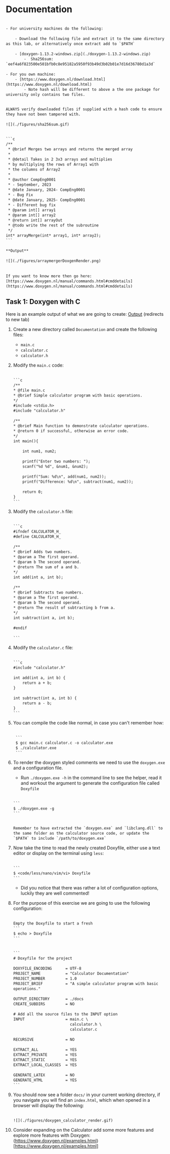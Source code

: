# Documentation

~~~admonish important 

- For university machines do the following: 

    - Download the following file and extract it to the same directory as this lab, or alternatively once extract add to `$PATH`

    - [doxygen-1.13.2-windows.zip](./doxygen-1.13.2-windows.zip)
        -  Sha256sum: `eef4a6f823500e501bfb0c8e95182a5950f93b49d3b02b01e7d16d36780d1a3d`

- For you own machine: 
    - [https://www.doxygen.nl/download.html](https://www.doxygen.nl/download.html)
        - Note hash will be different to above a the one package for university only contains two files. 

~~~


~~~admonish warning

ALWAYS verify downloaded files if supplied with a hash code to ensure they have not been tampered with.

![](./figures/sha256sum.gif)

~~~


~~~admonish example title='Doxygen Syntax Example' collapsible=true

```c
/**
 * @brief Merges two arrays and returns the merged array 
 * 
 * @detail Takes in 2 3x3 arrays and multiplies 
 * by multiplying the rows of Array1 with  
 * the columns of Array2 
 * 
 * @author CompEng0001
 * - September, 2023 
 * @date January, 2024- CompEng0001 
 * - Bug Fix 
 * @date January, 2025- CompEng0001
 * - Different bug fix 
 * @param int[] array1
 * @param int[] array2
 * @return int[] arrayOut 
 * @todo write the rest of the subroutine 
 */
int* arrayMerge(int* array1, int* array2);
```

**Output**

![](./figures/arraymergerDoxgenRender.png)


If you want to know more then go here: [https://www.doxygen.nl/manual/commands.html#cmddetails](https://www.doxygen.nl/manual/commands.html#cmddetails)

~~~

## Task 1: Doxygen with C 

Here is an example output of what we are going to create: <a href="docs/html/index.html" target="_blank">Output</a> (redirects to new tab)

1. Create a new directory called `Documentation`  and create the following files: 
   - `main.c`
   - `calculator.c`
   - `calculator.h`

2. Modify the `main.c` code:

    ~~~admonish code collapsible=true
   
    ```c
    /**
    * @file main.c
    * @brief Simple calculator program with basic operations.
    */
    #include <stdio.h>
    #include "calculator.h"

    /**
    * @brief Main function to demonstrate calculator operations.
    * @return 0 if successful, otherwise an error code.
    */
    int main(){

        int num1, num2;

        printf("Enter two numbers: ");
        scanf("%d %d", &num1, &num2);

        printf("Sum: %d\n", add(num1, num2));
        printf("Difference: %d\n", subtract(num1, num2));

        return 0;
    }
    ```

    ~~~

3. Modify the `calculator.h` file:

    ~~~admonish code collapsible=true

    ```c
    #ifndef CALCULATOR_H_
    #define CALCULATOR_H_

    /**
    * @brief Adds two numbers.
    * @param a The first operand.
    * @param b The second operand.
    * @return The sum of a and b.
    */
    int add(int a, int b);

    /**
    * @brief Subtracts two numbers.
    * @param a The first operand.
    * @param b The second operand.
    * @return The result of subtracting b from a.
    */
    int subtract(int a, int b);

    #endif

    ```

    ~~~



4. Modify the `calculator.c` file:

    ~~~admonish code collapsible=true

    ```c
    #include "calculator.h"

    int add(int a, int b) {
        return a + b;
    }

    int subtract(int a, int b) {
        return a - b;
    }
    ```

    ~~~

5. You can compile the code like normal, in case you can't remember how:
    
    ~~~admonish terminal collapsible=true
     
     ```
     $ gcc main.c calculator.c -o calculator.exe
     $ ./calculator.exe
     ```
    ~~~

6. To render the doxygen styled comments we need to use the `doxygen.exe` and a configuration file. 

    - Run `./doxygen.exe -h` in the command line to see the helper, read it and workout the argument to generate the configuration file called `Doxyfile`
    
    ~~~admonish terminal collapsible=true title='Answer...'

    ```
    $ ./doxygen.exe -g
    ```
    ~~~

    ~~~admonish tip

    Remember to have extracted the `doxygen.exe` and `libclang.dll` to the same folder as the calculator source code, or update the `$PATH` to include `/path/to/doxygen.exe`
    
    ~~~

7. Now take the time to read the newly created Doxyfile, either use a text editor or display on the terminal using `less`:

    ~~~admonish terminal

    ```
    $ <code/less/nano/vim/vi> Doxyfile
    ```

    ~~~
    
    - Did you notice that there was rather a lot of configuration options, luckily they are well commented!

8. For the purpose of this exercise we are going to use the following configuration:

    ~~~admonish terminal

    Empty the Doxyfile to start a fresh
    ```
    $ echo > Doxyfile
    ```

    ~~~

    ~~~admonish code collapsible=true

    ```
    # Doxyfile for the project

    DOXYFILE_ENCODING      = UTF-8
    PROJECT_NAME           = "Calculator Documentation"
    PROJECT_NUMBER         = 1.0
    PROJECT_BRIEF          = "A simple calculator program with basic operations."

    OUTPUT_DIRECTORY       = ./docs
    CREATE_SUBDIRS         = NO

    # Add all the source files to the INPUT option
    INPUT                  = main.c \
                             calculator.h \
                             calculator.c

    RECURSIVE              = NO

    EXTRACT_ALL            = YES
    EXTRACT_PRIVATE        = YES
    EXTRACT_STATIC         = YES
    EXTRACT_LOCAL_CLASSES  = YES

    GENERATE_LATEX         = NO
    GENERATE_HTML          = YES
    ```
    ~~~

9. You should now see a folder `docs/` in your current working directory, if you navigate you will find an `index.html`, which when opened in a browser will display the following:

    ~~~admonish example collapsible=true title='Doxygen Calculator Project Documentation Render'

    ![](./figures/doxygen_calculator_render.gif)

    ~~~

10. Consider expanding on the Calculator add some more features and explore more features with Doxygen: (https://www.doxygen.nl/examples.html)[https://www.doxygen.nl/examples.html]